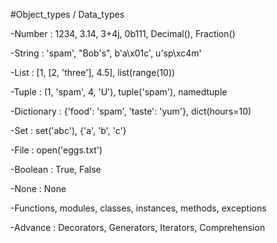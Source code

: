 #Object_types / Data_types

-Number : 1234, 3.14, 3+4j, 0b111, Decimal(),
 Fraction()

 -String : 'spam', "Bob's", b'a\x01c', u'sp\xc4m'

 -List : [1, [2, 'three'], 4.5], list(range(10))

 -Tuple : (1, 'spam', 4, 'U'), tuple('spam'), namedtuple

 -Dictionary : {'food': 'spam', 'taste': 'yum'}, dict(hours=10)

 -Set : set('abc'), {'a', 'b', 'c'}

 -File : open('eggs.txt')

 -Boolean : True, False

 -None : None

 -Functions, modules, classes, instances, methods, exceptions

 -Advance : Decorators, Generators, Iterators, Comprehension

